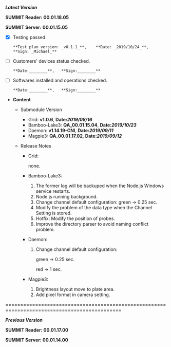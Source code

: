 ***Latest Version***

**SUMMIT Reader: 00.01.18.05**

**SUMMIT Server: 00.01.15.05**

* [x] Testing passed. 

      **Test plan version: _v0.1.1_**,    **Date: _2019/10/24_**,     **Sign: _Michael_**

* [ ] Customers' devices status checked. 

      **Date:________**,   **Sign:________**

* [ ] Softwares installed and operations checked. 

      **Date:________**,   **Sign:________**

*  **Content**
    *  Submodule Version
        *  Grid: **v1.0.6**,        **Date:_2019/08/16_**
        *  Bamboo-Lake3: **QA_00.01.15.04**,        **Date:_2019/10/23_**
        *  Daemon: **v1.14.19-CNI**,        **Date:_2019/09/11_**
        *  Magpie3: **QA_00.01.17.02**,       **Date:_2019/09/12_**

    *  Release Notes
        *  Grid:
        
            none.

        * Bamboo-Lake3:
            1. The former log will be backuped when the Node.js Windows service restarts.
            2. Node.js running background.
            3. Change channel default configuration: green -> 0.25 sec.
            4. Modify the problem of the data type when the Channel Setting is stored.
            5. Hotfix: Modify the position of probes.
            6. Improve the directory parser to avoid naming conflict problem.

        *  Daemon:
            1. Change channel default configuration:

                green -> 0.25 sec.
                
                red -> 1 sec.
            
        *  Magpie3:
            1. Brightness layout move to plate area.
            2. Add pixel format in camera setting.
            
        

=============================================================================================

***Previous Version***

**SUMMIT Reader: 00.01.17.00**

**SUMMIT Server: 00.01.14.00**
